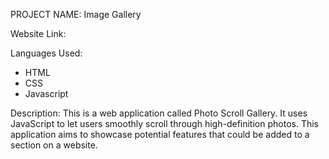 PROJECT NAME: Image Gallery

Website Link: 

Languages Used:

- HTML
- CSS
- Javascript



Description: 
This is a web application called Photo Scroll Gallery. It uses JavaScript to let users smoothly scroll through high-definition photos. This application aims to showcase potential features that could be added to a section on a website.
